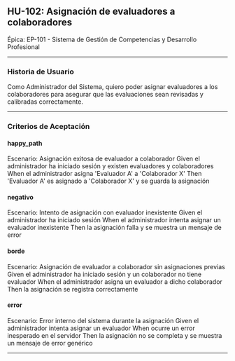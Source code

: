 ## HU-102: Asignación de evaluadores a colaboradores

Épica: EP-101 - Sistema de Gestión de Competencias y Desarrollo Profesional  

---

### Historia de Usuario

Como Administrador del Sistema, quiero poder asignar evaluadores a los colaboradores para asegurar que las evaluaciones sean revisadas y calibradas correctamente.

---

### Criterios de Aceptación

#### happy_path
Escenario: Asignación exitosa de evaluador a colaborador
  Given el administrador ha iniciado sesión y existen evaluadores y colaboradores
  When el administrador asigna 'Evaluador A' a 'Colaborador X'
  Then 'Evaluador A' es asignado a 'Colaborador X' y se guarda la asignación

#### negativo
Escenario: Intento de asignación con evaluador inexistente
  Given el administrador ha iniciado sesión
  When el administrador intenta asignar un evaluador inexistente
  Then la asignación falla y se muestra un mensaje de error

#### borde
Escenario: Asignación de evaluador a colaborador sin asignaciones previas
  Given el administrador ha iniciado sesión y un colaborador no tiene evaluador
  When el administrador asigna un evaluador a dicho colaborador
  Then la asignación se registra correctamente

#### error
Escenario: Error interno del sistema durante la asignación
  Given el administrador intenta asignar un evaluador
  When ocurre un error inesperado en el servidor
  Then la asignación no se completa y se muestra un mensaje de error genérico

---

